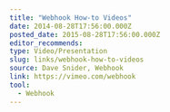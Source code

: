 ```yaml
---
title: "Webhook How-to Videos"
date: 2014-08-28T17:56:00.000Z
posted_date: 2015-08-28T17:56:00.000Z
editor_recommends:
type: Video/Presentation
slug: links/webhook-how-to-videos
source: Dave Snider, Webhook
link: https://vimeo.com/webhook
tool:
  - Webhook
---
```





